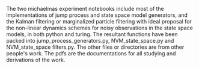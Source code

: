 The two michaelmas experiment notebooks include most of the implementations of jump process and state space model generators, and the Kalman filtering or marginalized particle filtering with ideal proposal for the non-linear dynamics schemes for noisy observations in the state space models, in both python and turing.
The resultant functions have been packed into jump_process_generators.py, NVM_state_space.py and NVM_state_space filters.py. The other files or directories are from other people's work. The pdfs are the documentations for all studying and derivations of the work.